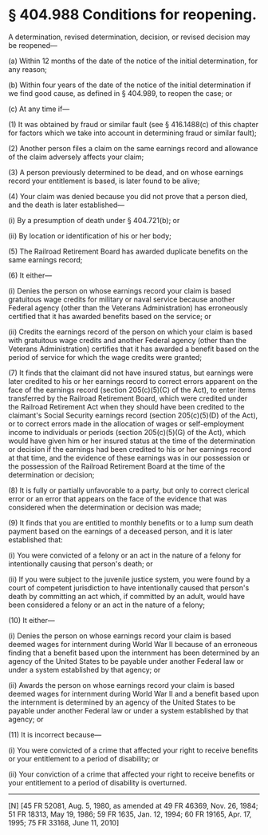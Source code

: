 # § 404.988   Conditions for reopening.

A determination, revised determination, decision, or revised decision may be reopened—


(a) Within 12 months of the date of the notice of the initial determination, for any reason;


(b) Within four years of the date of the notice of the initial determination if we find good cause, as defined in § 404.989, to reopen the case; or


(c) At any time if—


(1) It was obtained by fraud or similar fault (see § 416.1488(c) of this chapter for factors which we take into account in determining fraud or similar fault);


(2) Another person files a claim on the same earnings record and allowance of the claim adversely affects your claim;


(3) A person previously determined to be dead, and on whose earnings record your entitlement is based, is later found to be alive;


(4) Your claim was denied because you did not prove that a person died, and the death is later established—


(i) By a presumption of death under § 404.721(b); or


(ii) By location or identification of his or her body;


(5) The Railroad Retirement Board has awarded duplicate benefits on the same earnings record;


(6) It either—


(i) Denies the person on whose earnings record your claim is based gratuitous wage credits for military or naval service because another Federal agency (other than the Veterans Administration) has erroneously certified that it has awarded benefits based on the service; or


(ii) Credits the earnings record of the person on which your claim is based with gratuitous wage credits and another Federal agency (other than the Veterans Administration) certifies that it has awarded a benefit based on the period of service for which the wage credits were granted;


(7) It finds that the claimant did not have insured status, but earnings were later credited to his or her earnings record to correct errors apparent on the face of the earnings record (section 205(c)(5)(C) of the Act), to enter items transferred by the Railroad Retirement Board, which were credited under the Railroad Retirement Act when they should have been credited to the claimant's Social Security earnings record (section 205(c)(5)(D) of the Act), or to correct errors made in the allocation of wages or self-employment income to individuals or periods (section 205(c)(5)(G) of the Act), which would have given him or her insured status at the time of the determination or decision if the earnings had been credited to his or her earnings record at that time, and the evidence of these earnings was in our possession or the possession of the Railroad Retirement Board at the time of the determination or decision;


(8) It is fully or partially unfavorable to a party, but only to correct clerical error or an error that appears on the face of the evidence that was considered when the determination or decision was made;


(9) It finds that you are entitled to monthly benefits or to a lump sum death payment based on the earnings of a deceased person, and it is later established that:


(i) You were convicted of a felony or an act in the nature of a felony for intentionally causing that person's death; or


(ii) If you were subject to the juvenile justice system, you were found by a court of competent jurisdiction to have intentionally caused that person's death by committing an act which, if committed by an adult, would have been considered a felony or an act in the nature of a felony;


(10) It either—


(i) Denies the person on whose earnings record your claim is based deemed wages for internment during World War II because of an erroneous finding that a benefit based upon the internment has been determined by an agency of the United States to be payable under another Federal law or under a system established by that agency; or


(ii) Awards the person on whose earnings record your claim is based deemed wages for internment during World War II and a benefit based upon the internment is determined by an agency of the United States to be payable under another Federal law or under a system established by that agency; or


(11) It is incorrect because—


(i) You were convicted of a crime that affected your right to receive benefits or your entitlement to a period of disability; or


(ii) Your conviction of a crime that affected your right to receive benefits or your entitlement to a period of disability is overturned.



---

[N] [45 FR 52081, Aug. 5, 1980, as amended at 49 FR 46369, Nov. 26, 1984; 51 FR 18313, May 19, 1986; 59 FR 1635, Jan. 12, 1994; 60 FR 19165, Apr. 17, 1995; 75 FR 33168, June 11, 2010]




